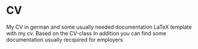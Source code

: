 # CV
My CV in german and some usually needed documentation
LaTeX template with my cv. Based on the CV-class 
In addition you can find some documentation usually recquired for employers
